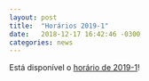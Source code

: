 ```yaml
---
layout: post
title:  "Horários 2019-1"
date:   2018-12-17 16:42:46 -0300
categories: news
---
```


Está disponível o [horário de 2019-1](/horario)!
